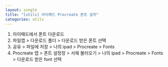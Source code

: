 ```yaml
---
layout: single
title: "[utils] 아이패드 Procreate 폰트 설치"
categories: utils
---
```


1. 아이패드에서 폰트 다운로드
2. 파일앱 > 다운로드 폴더 > 다운로드 받은 폰트 선택
3. 공유 > 파일에 저장 > 나의 ipad > Procreate > Fonts
4. Procreate 앱 > 폰트 설정창 > 서체 불러오기 > 나의 ipad > Procreate > Fonts > 다운로드 받은 font 선택

